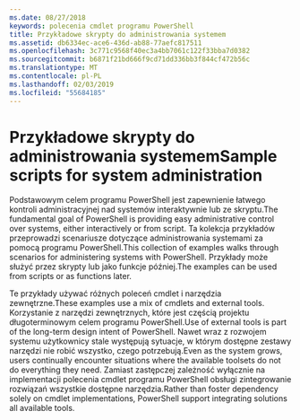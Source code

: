 ```yaml
---
ms.date: 08/27/2018
keywords: polecenia cmdlet programu PowerShell
title: Przykładowe skrypty do administrowania systemem
ms.assetid: db6334ec-ace6-436d-ab88-77aefc817511
ms.openlocfilehash: 3c771c9568f40ec3a4bb7061c122f33bba7d0382
ms.sourcegitcommit: b6871f21bd666f9cd71dd336bb3f844cf472b56c
ms.translationtype: MT
ms.contentlocale: pl-PL
ms.lasthandoff: 02/03/2019
ms.locfileid: "55684185"
---
```

# <a name="sample-scripts-for-system-administration"></a><span data-ttu-id="e6f70-103">Przykładowe skrypty do administrowania systemem</span><span class="sxs-lookup"><span data-stu-id="e6f70-103">Sample scripts for system administration</span></span>

<span data-ttu-id="e6f70-104">Podstawowym celem programu PowerShell jest zapewnienie łatwego kontroli administracyjnej nad systemów interaktywnie lub ze skryptu.</span><span class="sxs-lookup"><span data-stu-id="e6f70-104">The fundamental goal of PowerShell is providing easy administrative control over systems, either interactively or from script.</span></span> <span data-ttu-id="e6f70-105">Ta kolekcja przykładów przeprowadzi scenariusze dotyczące administrowania systemami za pomocą programu PowerShell.</span><span class="sxs-lookup"><span data-stu-id="e6f70-105">This collection of examples walks through scenarios for administering systems with PowerShell.</span></span> <span data-ttu-id="e6f70-106">Przykłady może służyć przez skrypty lub jako funkcje później.</span><span class="sxs-lookup"><span data-stu-id="e6f70-106">The examples can be used from scripts or as functions later.</span></span>

<span data-ttu-id="e6f70-107">Te przykłady używać różnych poleceń cmdlet i narzędzia zewnętrzne.</span><span class="sxs-lookup"><span data-stu-id="e6f70-107">These examples use a mix of cmdlets and external tools.</span></span> <span data-ttu-id="e6f70-108">Korzystanie z narzędzi zewnętrznych, które jest częścią projektu długoterminowym celem programu PowerShell.</span><span class="sxs-lookup"><span data-stu-id="e6f70-108">Use of external tools is part of the long-term design intent of PowerShell.</span></span> <span data-ttu-id="e6f70-109">Nawet wraz z rozwojem systemu użytkownicy stale występują sytuacje, w którym dostępne zestawy narzędzi nie robić wszystko, czego potrzebują.</span><span class="sxs-lookup"><span data-stu-id="e6f70-109">Even as the system grows, users continually encounter situations where the available toolsets do not do everything they need.</span></span> <span data-ttu-id="e6f70-110">Zamiast zastępczej zależność wyłącznie na implementacji polecenia cmdlet programu PowerShell obsługi zintegrowanie rozwiązań wszystkie dostępne narzędzia.</span><span class="sxs-lookup"><span data-stu-id="e6f70-110">Rather than foster dependency solely on cmdlet implementations, PowerShell support integrating solutions all available tools.</span></span>
